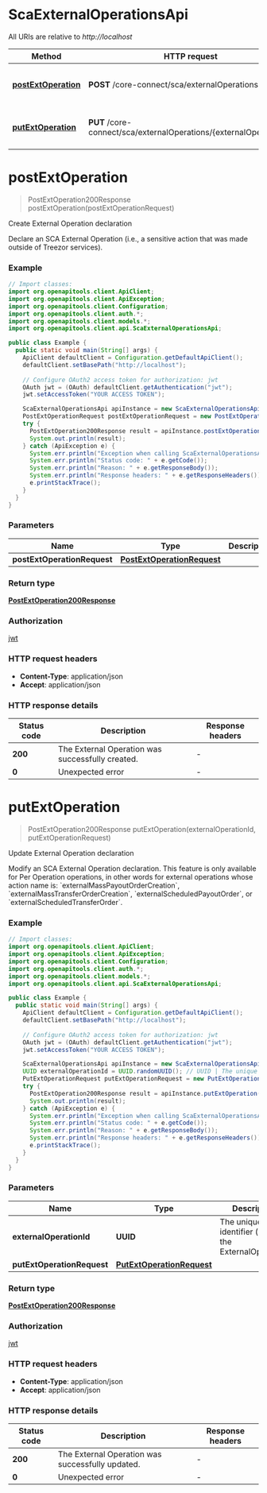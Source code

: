 # ScaExternalOperationsApi

All URIs are relative to *http://localhost*

| Method | HTTP request | Description |
|------------- | ------------- | -------------|
| [**postExtOperation**](ScaExternalOperationsApi.md#postExtOperation) | **POST** /core-connect/sca/externalOperations | Create External Operation declaration |
| [**putExtOperation**](ScaExternalOperationsApi.md#putExtOperation) | **PUT** /core-connect/sca/externalOperations/{externalOperationId} | Update External Operation declaration |


<a id="postExtOperation"></a>
# **postExtOperation**
> PostExtOperation200Response postExtOperation(postExtOperationRequest)

Create External Operation declaration

Declare an SCA External Operation (i.e., a sensitive action that was made outside of Treezor services).

### Example
```java
// Import classes:
import org.openapitools.client.ApiClient;
import org.openapitools.client.ApiException;
import org.openapitools.client.Configuration;
import org.openapitools.client.auth.*;
import org.openapitools.client.models.*;
import org.openapitools.client.api.ScaExternalOperationsApi;

public class Example {
  public static void main(String[] args) {
    ApiClient defaultClient = Configuration.getDefaultApiClient();
    defaultClient.setBasePath("http://localhost");
    
    // Configure OAuth2 access token for authorization: jwt
    OAuth jwt = (OAuth) defaultClient.getAuthentication("jwt");
    jwt.setAccessToken("YOUR ACCESS TOKEN");

    ScaExternalOperationsApi apiInstance = new ScaExternalOperationsApi(defaultClient);
    PostExtOperationRequest postExtOperationRequest = new PostExtOperationRequest(); // PostExtOperationRequest | 
    try {
      PostExtOperation200Response result = apiInstance.postExtOperation(postExtOperationRequest);
      System.out.println(result);
    } catch (ApiException e) {
      System.err.println("Exception when calling ScaExternalOperationsApi#postExtOperation");
      System.err.println("Status code: " + e.getCode());
      System.err.println("Reason: " + e.getResponseBody());
      System.err.println("Response headers: " + e.getResponseHeaders());
      e.printStackTrace();
    }
  }
}
```

### Parameters

| Name | Type | Description  | Notes |
|------------- | ------------- | ------------- | -------------|
| **postExtOperationRequest** | [**PostExtOperationRequest**](PostExtOperationRequest.md)|  | [optional] |

### Return type

[**PostExtOperation200Response**](PostExtOperation200Response.md)

### Authorization

[jwt](../README.md#jwt)

### HTTP request headers

 - **Content-Type**: application/json
 - **Accept**: application/json

### HTTP response details
| Status code | Description | Response headers |
|-------------|-------------|------------------|
| **200** | The External Operation was successfully created. |  -  |
| **0** | Unexpected error |  -  |

<a id="putExtOperation"></a>
# **putExtOperation**
> PostExtOperation200Response putExtOperation(externalOperationId, putExtOperationRequest)

Update External Operation declaration

Modify an SCA External Operation declaration.   This feature is only available for Per Operation operations, in other words for external operations whose action name is: &#x60;externalMassPayoutOrderCreation&#x60;,  &#x60;externalMassTransferOrderCreation&#x60;, &#x60;externalScheduledPayoutOrder&#x60;, or &#x60;externalScheduledTransferOrder&#x60;. 

### Example
```java
// Import classes:
import org.openapitools.client.ApiClient;
import org.openapitools.client.ApiException;
import org.openapitools.client.Configuration;
import org.openapitools.client.auth.*;
import org.openapitools.client.models.*;
import org.openapitools.client.api.ScaExternalOperationsApi;

public class Example {
  public static void main(String[] args) {
    ApiClient defaultClient = Configuration.getDefaultApiClient();
    defaultClient.setBasePath("http://localhost");
    
    // Configure OAuth2 access token for authorization: jwt
    OAuth jwt = (OAuth) defaultClient.getAuthentication("jwt");
    jwt.setAccessToken("YOUR ACCESS TOKEN");

    ScaExternalOperationsApi apiInstance = new ScaExternalOperationsApi(defaultClient);
    UUID externalOperationId = UUID.randomUUID(); // UUID | The unique identifier (uiid) of the ExternalOperation.
    PutExtOperationRequest putExtOperationRequest = new PutExtOperationRequest(); // PutExtOperationRequest | 
    try {
      PostExtOperation200Response result = apiInstance.putExtOperation(externalOperationId, putExtOperationRequest);
      System.out.println(result);
    } catch (ApiException e) {
      System.err.println("Exception when calling ScaExternalOperationsApi#putExtOperation");
      System.err.println("Status code: " + e.getCode());
      System.err.println("Reason: " + e.getResponseBody());
      System.err.println("Response headers: " + e.getResponseHeaders());
      e.printStackTrace();
    }
  }
}
```

### Parameters

| Name | Type | Description  | Notes |
|------------- | ------------- | ------------- | -------------|
| **externalOperationId** | **UUID**| The unique identifier (uiid) of the ExternalOperation. | |
| **putExtOperationRequest** | [**PutExtOperationRequest**](PutExtOperationRequest.md)|  | [optional] |

### Return type

[**PostExtOperation200Response**](PostExtOperation200Response.md)

### Authorization

[jwt](../README.md#jwt)

### HTTP request headers

 - **Content-Type**: application/json
 - **Accept**: application/json

### HTTP response details
| Status code | Description | Response headers |
|-------------|-------------|------------------|
| **200** | The External Operation was successfully updated. |  -  |
| **0** | Unexpected error |  -  |

